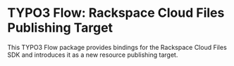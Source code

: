 TYPO3 Flow: Rackspace Cloud Files Publishing Target
===================================================

This TYPO3 Flow package provides bindings for the Rackspace Cloud Files SDK and
introduces it as a new resource publishing target.
